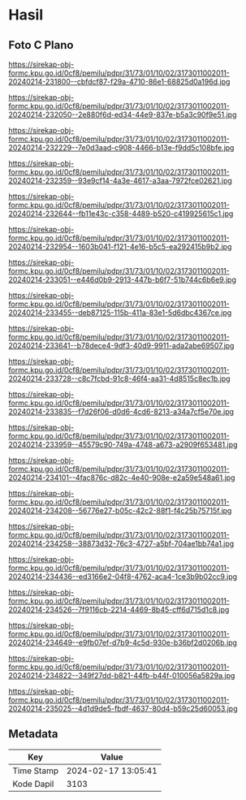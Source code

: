 # Hasil

## Foto C Plano

https://sirekap-obj-formc.kpu.go.id/0cf8/pemilu/pdpr/31/73/01/10/02/3173011002011-20240214-231800--cbfdcf87-f29a-4710-86e1-68825d0a196d.jpg

https://sirekap-obj-formc.kpu.go.id/0cf8/pemilu/pdpr/31/73/01/10/02/3173011002011-20240214-232050--2e880f6d-ed34-44e9-837e-b5a3c90f9e51.jpg

https://sirekap-obj-formc.kpu.go.id/0cf8/pemilu/pdpr/31/73/01/10/02/3173011002011-20240214-232229--7e0d3aad-c908-4466-b13e-f9dd5c108bfe.jpg

https://sirekap-obj-formc.kpu.go.id/0cf8/pemilu/pdpr/31/73/01/10/02/3173011002011-20240214-232359--93e9cf14-4a3e-4617-a3aa-7972fce02621.jpg

https://sirekap-obj-formc.kpu.go.id/0cf8/pemilu/pdpr/31/73/01/10/02/3173011002011-20240214-232644--fb11e43c-c358-4489-b520-c419925615c1.jpg

https://sirekap-obj-formc.kpu.go.id/0cf8/pemilu/pdpr/31/73/01/10/02/3173011002011-20240214-232954--1603b041-f121-4e16-b5c5-ea292415b9b2.jpg

https://sirekap-obj-formc.kpu.go.id/0cf8/pemilu/pdpr/31/73/01/10/02/3173011002011-20240214-233051--e446d0b9-2913-447b-b6f7-51b744c6b6e9.jpg

https://sirekap-obj-formc.kpu.go.id/0cf8/pemilu/pdpr/31/73/01/10/02/3173011002011-20240214-233455--deb87125-115b-411a-83e1-5d6dbc4367ce.jpg

https://sirekap-obj-formc.kpu.go.id/0cf8/pemilu/pdpr/31/73/01/10/02/3173011002011-20240214-233641--b78dece4-9df3-40d9-9911-ada2abe69507.jpg

https://sirekap-obj-formc.kpu.go.id/0cf8/pemilu/pdpr/31/73/01/10/02/3173011002011-20240214-233728--c8c7fcbd-91c8-46f4-aa31-4d8515c8ec1b.jpg

https://sirekap-obj-formc.kpu.go.id/0cf8/pemilu/pdpr/31/73/01/10/02/3173011002011-20240214-233835--f7d26f06-d0d6-4cd6-8213-a34a7cf5e70e.jpg

https://sirekap-obj-formc.kpu.go.id/0cf8/pemilu/pdpr/31/73/01/10/02/3173011002011-20240214-233959--45579c90-749a-4748-a673-a2909f653481.jpg

https://sirekap-obj-formc.kpu.go.id/0cf8/pemilu/pdpr/31/73/01/10/02/3173011002011-20240214-234101--4fac876c-d82c-4e40-908e-e2a59e548a61.jpg

https://sirekap-obj-formc.kpu.go.id/0cf8/pemilu/pdpr/31/73/01/10/02/3173011002011-20240214-234208--56776e27-b05c-42c2-88f1-f4c25b75715f.jpg

https://sirekap-obj-formc.kpu.go.id/0cf8/pemilu/pdpr/31/73/01/10/02/3173011002011-20240214-234258--38873d32-76c3-4727-a5bf-704ae1bb74a1.jpg

https://sirekap-obj-formc.kpu.go.id/0cf8/pemilu/pdpr/31/73/01/10/02/3173011002011-20240214-234436--ed3166e2-04f8-4762-aca4-1ce3b9b02cc9.jpg

https://sirekap-obj-formc.kpu.go.id/0cf8/pemilu/pdpr/31/73/01/10/02/3173011002011-20240214-234526--7f9116cb-2214-4469-8b45-cff6d715d1c8.jpg

https://sirekap-obj-formc.kpu.go.id/0cf8/pemilu/pdpr/31/73/01/10/02/3173011002011-20240214-234649--e9fb07ef-d7b9-4c5d-930e-b36bf2d0206b.jpg

https://sirekap-obj-formc.kpu.go.id/0cf8/pemilu/pdpr/31/73/01/10/02/3173011002011-20240214-234822--349f27dd-b821-44fb-b44f-010056a5829a.jpg

https://sirekap-obj-formc.kpu.go.id/0cf8/pemilu/pdpr/31/73/01/10/02/3173011002011-20240214-235025--4d1d9de5-fbdf-4637-80d4-b59c25d60053.jpg


## Metadata

| Key        | Value               |
| ---------- | ------------------- |
| Time Stamp | 2024-02-17 13:05:41 |
| Kode Dapil | 3103                |



